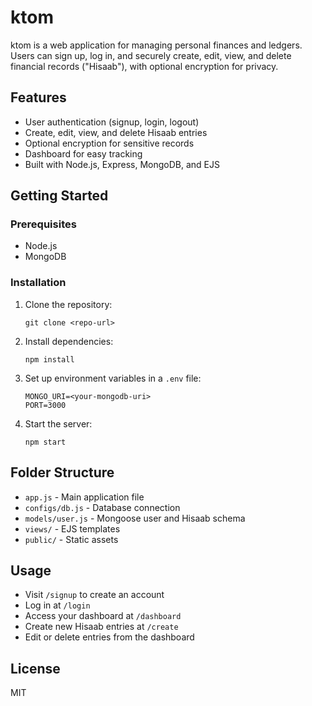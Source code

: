 # ktom

ktom is a web application for managing personal finances and ledgers. Users can sign up, log in, and securely create, edit, view, and delete financial records ("Hisaab"), with optional encryption for privacy.

## Features

- User authentication (signup, login, logout)
- Create, edit, view, and delete Hisaab entries
- Optional encryption for sensitive records
- Dashboard for easy tracking
- Built with Node.js, Express, MongoDB, and EJS

## Getting Started

### Prerequisites

- Node.js
- MongoDB

### Installation

1. Clone the repository:
   ```
   git clone <repo-url>
   ```
2. Install dependencies:
   ```
   npm install
   ```
3. Set up environment variables in a `.env` file:
   ```
   MONGO_URI=<your-mongodb-uri>
   PORT=3000
   ```
4. Start the server:
   ```
   npm start
   ```

## Folder Structure

- `app.js` - Main application file
- `configs/db.js` - Database connection
- `models/user.js` - Mongoose user and Hisaab schema
- `views/` - EJS templates
- `public/` - Static assets

## Usage

- Visit `/signup` to create an account
- Log in at `/login`
- Access your dashboard at `/dashboard`
- Create new Hisaab entries at `/create`
- Edit or delete entries from the dashboard

## License

MIT
